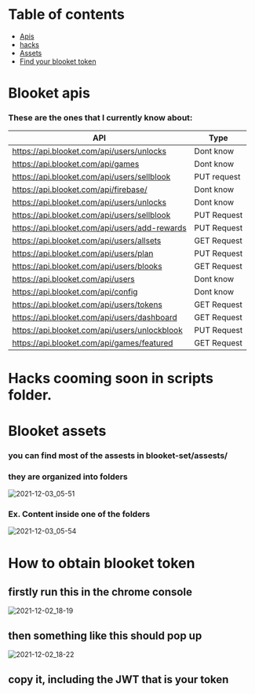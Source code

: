   # Table of contents
- [Apis](#Blooket-apis)
- [hacks](#Hacks)
- [Assets](#Blooket-assets)
- [Find your blooket token](#How-to-obtain-blooket-token)
 






# Blooket apis
### These are the ones that I currently know about:

| API  | Type |
| ------------- | ------------- |
|https://api.blooket.com/api/users/unlocks | Dont know |
|https://api.blooket.com/api/games |Dont know |
|https://api.blooket.com/api/users/sellblook | PUT request |
|https://api.blooket.com/api/firebase/  |Dont know|
|https://api.blooket.com/api/users/unlocks |Dont know|
|https://api.blooket.com/api/users/sellblook |PUT Request|
|https://api.blooket.com/api/users/add-rewards |PUT Request|
|https://api.blooket.com/api/users/allsets |GET Request| 
|https://api.blooket.com/api/users/plan |PUT Request|
|https://api.blooket.com/api/users/blooks |GET Request |
|https://api.blooket.com/api/users |Dont know|
|https://api.blooket.com/api/config |Dont know|
|https://api.blooket.com/api/users/tokens |GET Request|
|https://api.blooket.com/api/users/dashboard |GET Request|
|https://api.blooket.com/api/users/unlockblook |PUT Request|
|https://api.blooket.com/api/games/featured |GET Request|


# Hacks cooming soon in scripts folder.

# Blooket assets

### you can find most of the assests in blooket-set/assests/

### they are organized into folders

 ![2021-12-03_05-51](https://user-images.githubusercontent.com/80481493/144613597-003b48f1-a064-41f4-b64a-3e192b4c48a6.png)
 ### Ex. Content inside one of the folders
  ![2021-12-03_05-54](https://user-images.githubusercontent.com/80481493/144613936-e84d0f5e-e1f1-4277-846e-06610d34605d.png)







# How to obtain blooket token 



## firstly run this in the chrome console



![2021-12-02_18-19](https://user-images.githubusercontent.com/80481493/144534274-fbb35688-de40-41e0-a655-0c6d2af78fdc.png)



## then something like this should pop up



![2021-12-02_18-22](https://user-images.githubusercontent.com/80481493/144534461-1b56748f-23e6-48c4-835b-e5c307429c33.png)



## copy it, including the JWT that is your token



